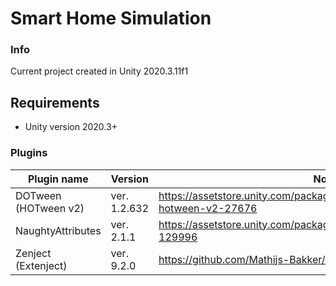 # Smart Home Simulation

### Info
Current project created in Unity 2020.3.11f1

## Requirements
- Unity version 2020.3+

### Plugins

| Plugin name   					| Version       	| Notes  	|
| ------------- 					| ------------- 	| ---------	|
| DOTween (HOTween v2)              | ver. 1.2.632		| https://assetstore.unity.com/packages/tools/animation/dotween-hotween-v2-27676	|
| NaughtyAttributes                 | ver. 2.1.1		| https://assetstore.unity.com/packages/tools/utilities/naughtyattributes-129996    |
| Zenject (Extenject)               | ver. 9.2.0		| https://github.com/Mathijs-Bakker/Extenject/releases                              |


